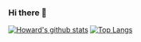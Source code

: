 ### Hi there 👋
[![Howard's github stats](https://github-readme-stats.vercel.app/api?username=howard20181&show_icons=true&theme=radical)](https://github.com/Howard20181/#)
[![Top Langs](https://github-readme-stats.vercel.app/api/top-langs/?username=howard20181&theme=radical&layout=compact)](https://github.com/Howard20181/#)
<!--
**Howard20181/Howard20181** is a ✨ _special_ ✨ repository because its `README.md` (this file) appears on your GitHub profile.

Here are some ideas to get you started:

- 🔭 I’m currently working on ...
- 🌱 I’m currently learning ...
- 👯 I’m looking to collaborate on ...
- 🤔 I’m looking for help with ...
- 💬 Ask me about ...
- 📫 How to reach me: ...
- 😄 Pronouns: ...
- ⚡ Fun fact: ...
-->
